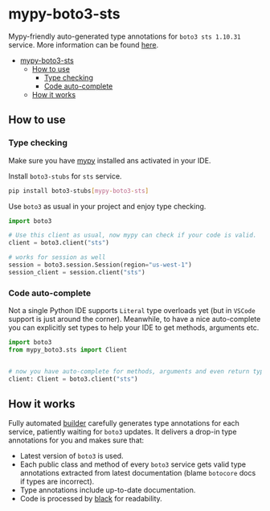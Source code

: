 # mypy-boto3-sts

Mypy-friendly auto-generated type annotations for `boto3 sts 1.10.31` service.
More information can be found [here](https://github.com/vemel/mypy_boto3).

- [mypy-boto3-sts](#mypy-boto3-sts)
  - [How to use](#how-to-use)
    - [Type checking](#type-checking)
    - [Code auto-complete](#code-auto-complete)
  - [How it works](#how-it-works)

## How to use

### Type checking

Make sure you have [mypy](https://github.com/python/mypy) installed ans activated in your IDE.

Install `boto3-stubs` for `sts` service.

```bash
pip install boto3-stubs[mypy-boto3-sts]
```

Use `boto3` as usual in your project and enjoy type checking.

```python
import boto3

# Use this client as usual, now mypy can check if your code is valid.
client = boto3.client("sts")

# works for session as well
session = boto3.session.Session(region="us-west-1")
session_client = session.client("sts")

```

### Code auto-complete

Not a single Python IDE supports `Literal` type overloads yet (but in `VSCode` support is just around the corner).
Meanwhile, to have a nice auto-complete you can explicitly set types to help your IDE to get methods, arguments etc.

```python
import boto3
from mypy_boto3.sts import Client


# now you have auto-complete for methods, arguments and even return types
client: Client = boto3.client("sts")
```

## How it works

Fully automated [builder](https://github.com/vemel/mypy_boto3) carefully generates
type annotations for each service, patiently waiting for `boto3` updates. It delivers
a drop-in type annotations for you and makes sure that:

- Latest version of `boto3` is used.
- Each public class and method of every `boto3` service gets valid type annotations
  extracted from latest documentation (blame `botocore` docs if types are incorrect).
- Type annotations include up-to-date documentation.
- Code is processed by [black](https://github.com/psf/black) for readability.
